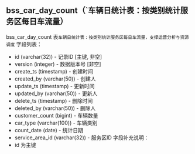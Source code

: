 ## bss_car_day_count（`车辆日统计表：按类别统计服务区每日车流量）
bss_car_day_count 表`车辆日统计表：按类别统计服务区每日车流量，支撑运营分析与资源调度`
字段列表：
- id (varchar(32)) - 记录ID [主键, 非空]
- version (integer) - 数据版本号 [非空]
- create_ts (timestamp) - 创建时间
- created_by (varchar(50)) - 创建人
- update_ts (timestamp) - 更新时间
- updated_by (varchar(50)) - 更新人
- delete_ts (timestamp) - 删除时间
- deleted_by (varchar(50)) - 删除人
- customer_count (bigint) - 车辆数量
- car_type (varchar(100)) - 车辆类别
- count_date (date) - 统计日期
- service_area_id (varchar(32)) - 服务区ID
字段补充说明：
- id 为主键